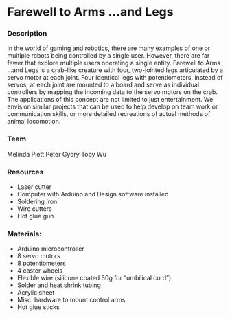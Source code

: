 # Farewell to Arms ...and Legs

### Description

In the world of gaming and robotics, there are many examples of one or multiple robots being controlled by a single user.  However, there are far fewer that explore multiple users operating a single entity.  Farewell to Arms ...and Legs is a crab-like creature with four, two-jointed legs articulated by a servo motor at each joint. Four identical legs with potentiometers, instead of  servos, at each joint are mounted to a board and serve as individual controllers by mapping the incoming data to the servo motors on the crab. The applications of this concept are not limited to just entertainment. We envision similar projects that can be used to help develop on team work or communication skills, or more detailed recreations of actual methods of animal locomotion.

### Team

Melinda Plett
Peter Gyory
Toby Wu

### Resources

- Laser cutter
- Computer with Arduino and Design software installed
- Soldering Iron
- Wire cutters
- Hot glue gun

### Materials:

- Arduino microcontroller
- 8 servo motors
- 8 potentiometers
- 4 caster wheels
- Flexible wire (silicone coated 30g for “umbilical cord”)
- Solder and heat shrink tubing
- Acrylic sheet
- Misc. hardware to mount control arms
- Hot glue sticks  

